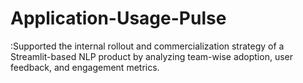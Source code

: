 # Application-Usage-Pulse
:Supported the internal rollout and commercialization strategy of a Streamlit-based NLP product by analyzing team-wise adoption, user feedback, and engagement metrics.
